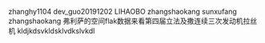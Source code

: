 zhanghy1104
dev_guo20191202
LIHAOBO
zhangshaokang
sunxufang
zhangshaokang
弗利萨的空间flak数据来看第四届立法及撒连续三次发动机拉丝机
kldjkdsvkldsklvdkslvkdl
